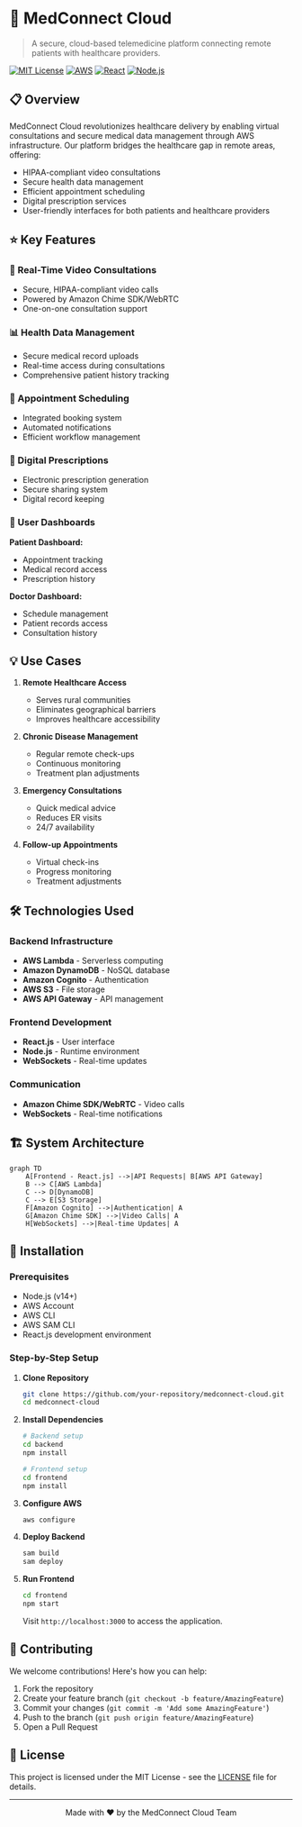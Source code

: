 # 🏥 MedConnect Cloud

> A secure, cloud-based telemedicine platform connecting remote patients with healthcare providers.

[![MIT License](https://img.shields.io/badge/License-MIT-green.svg)](https://choosealicense.com/licenses/mit/)
[![AWS](https://img.shields.io/badge/AWS-%23FF9900.svg?style=flat&logo=amazon-aws&logoColor=white)](https://aws.amazon.com/)
[![React](https://img.shields.io/badge/react-%2320232a.svg?style=flat&logo=react&logoColor=%2361DAFB)](https://reactjs.org/)
[![Node.js](https://img.shields.io/badge/node.js-6DA55F?style=flat&logo=node.js&logoColor=white)](https://nodejs.org/)

## 📋 Overview

MedConnect Cloud revolutionizes healthcare delivery by enabling virtual consultations and secure medical data management through AWS infrastructure. Our platform bridges the healthcare gap in remote areas, offering:

- HIPAA-compliant video consultations
- Secure health data management
- Efficient appointment scheduling
- Digital prescription services
- User-friendly interfaces for both patients and healthcare providers

## ⭐ Key Features

### 🎥 Real-Time Video Consultations
- Secure, HIPAA-compliant video calls
- Powered by Amazon Chime SDK/WebRTC
- One-on-one consultation support

### 📊 Health Data Management
- Secure medical record uploads
- Real-time access during consultations
- Comprehensive patient history tracking

### 📅 Appointment Scheduling
- Integrated booking system
- Automated notifications
- Efficient workflow management

### 💊 Digital Prescriptions
- Electronic prescription generation
- Secure sharing system
- Digital record keeping

### 📱 User Dashboards
**Patient Dashboard:**
- Appointment tracking
- Medical record access
- Prescription history

**Doctor Dashboard:**
- Schedule management
- Patient records access
- Consultation history

## 💡 Use Cases

1. **Remote Healthcare Access**
   - Serves rural communities
   - Eliminates geographical barriers
   - Improves healthcare accessibility

2. **Chronic Disease Management**
   - Regular remote check-ups
   - Continuous monitoring
   - Treatment plan adjustments

3. **Emergency Consultations**
   - Quick medical advice
   - Reduces ER visits
   - 24/7 availability

4. **Follow-up Appointments**
   - Virtual check-ins
   - Progress monitoring
   - Treatment adjustments

## 🛠️ Technologies Used

### Backend Infrastructure
- **AWS Lambda** - Serverless computing
- **Amazon DynamoDB** - NoSQL database
- **Amazon Cognito** - Authentication
- **AWS S3** - File storage
- **AWS API Gateway** - API management

### Frontend Development
- **React.js** - User interface
- **Node.js** - Runtime environment
- **WebSockets** - Real-time updates

### Communication
- **Amazon Chime SDK/WebRTC** - Video calls
- **WebSockets** - Real-time notifications

## 🏗️ System Architecture

```mermaid
graph TD
    A[Frontend - React.js] -->|API Requests| B[AWS API Gateway]
    B --> C[AWS Lambda]
    C --> D[DynamoDB]
    C --> E[S3 Storage]
    F[Amazon Cognito] -->|Authentication| A
    G[Amazon Chime SDK] -->|Video Calls| A
    H[WebSockets] -->|Real-time Updates| A
```

## 🚀 Installation

### Prerequisites

- Node.js (v14+)
- AWS Account
- AWS CLI
- AWS SAM CLI
- React.js development environment

### Step-by-Step Setup

1. **Clone Repository**
   ```bash
   git clone https://github.com/your-repository/medconnect-cloud.git
   cd medconnect-cloud
   ```

2. **Install Dependencies**
   ```bash
   # Backend setup
   cd backend
   npm install

   # Frontend setup
   cd frontend
   npm install
   ```

3. **Configure AWS**
   ```bash
   aws configure
   ```

4. **Deploy Backend**
   ```bash
   sam build
   sam deploy
   ```

5. **Run Frontend**
   ```bash
   cd frontend
   npm start
   ```
   Visit `http://localhost:3000` to access the application.

## 👥 Contributing

We welcome contributions! Here's how you can help:

1. Fork the repository
2. Create your feature branch (`git checkout -b feature/AmazingFeature`)
3. Commit your changes (`git commit -m 'Add some AmazingFeature'`)
4. Push to the branch (`git push origin feature/AmazingFeature`)
5. Open a Pull Request

## 📄 License

This project is licensed under the MIT License - see the [LICENSE](LICENSE) file for details.

---

<div align="center">
Made with ❤️ by the MedConnect Cloud Team
</div>
